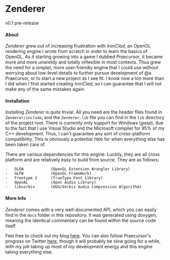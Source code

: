 Zenderer
================================
v0.1 pre-release

#### About

*Zenderer* grew out of increasing frustration with *IronClad*, an 
OpenGL rendering engine I wrote from scratch in order to learn the 
basics of OpenGL. As it starting growing into a game I dubbed 
*Praecursor*, it became more and more unwieldy and totally inflexible
in most contexts. Thus grew the need for a simpler, more
user-friendly engine that I could use without worrying about
low-level details to further pursue development of @a Praecursor,
or to start a new project as I see fit.
I know now a ton more than I did when I first started creating 
*IronClad*, so I can guarantee that I will not make any of the
same mistakes again.

#### Installation

Installing *Zenderer* is quite trivial. All you need are the header 
files found in `Zenderer/include`, and the `Zenderer.lib` file you can
find in the `lib` directory of the project root. There is
currently only support for Windows (*gasp*), due to the fact that I use
Visual Studio and the Microsoft compiler for 95% of my C++ development.
Thus, I can't guarantee any sort of cross-platform compatibility. This
is obviously a potential `TODO` for when everything else has been taken
care of.
 
There are various dependencies for this engine. Luckily, they are all
cross platform and are relatively easy to build from source. They are
as follows:  

    -   GLEW            (OpenGL Extension Wrangler Library)
    -   GLFW            (OpenGL FrameWork)
    -   Freetype 2      (TrueType Font Library)
    -   OpenAL          (Open Audio Library)
    -   libvorbis       (OGG/Vorbis Audio Compression Algorithm)
    
#### More Info

*Zenderer* comes with a very well-documented API, which you can easily find
in the `docs` folder in this repository. It was generated using doxygen, 
meaning the identical commentary can be found within the source code itself.

Feel free to check out my blog [here](http://zenpandainteractive.blogspot.com).
You can also follow Praecursor's progress on Twitter
[here](https://www.twitter.com/PraecursorGame), though it will 
probably be slow going for a while, with my job taking up most of
my development energy and this engine taking everything else.